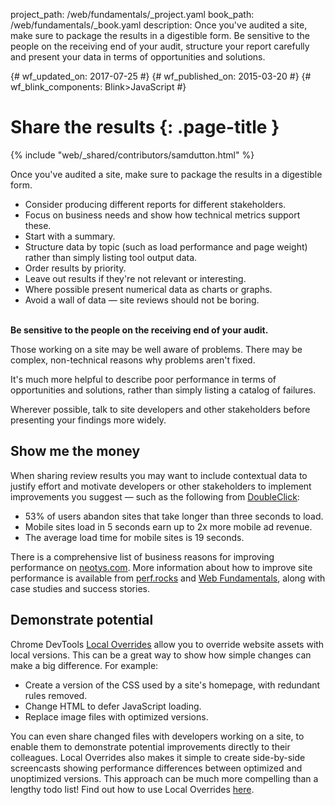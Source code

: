project_path: /web/fundamentals/_project.yaml
book_path: /web/fundamentals/_book.yaml
description: Once you've audited a site, make sure to package the results in a digestible form. Be sensitive to the people on the receiving end of your audit, structure your report carefully and present your data in terms of opportunities and solutions.

{# wf_updated_on: 2017-07-25 #}
{# wf_published_on: 2015-03-20 #}
{# wf_blink_components: Blink>JavaScript #}

# Share the results {: .page-title }

{% include "web/_shared/contributors/samdutton.html" %}


Once you've audited a site, make sure to package the results in a digestible form.

* Consider producing different reports for different stakeholders.
* Focus on business needs and show how technical metrics support these.
* Start with a summary.
* Structure data by topic (such as load performance and page weight) rather than simply listing tool output data.
* Order results by priority.
* Leave out results if they're not relevant or interesting.
* Where possible present numerical data as charts or graphs.
* Avoid a wall of data — site reviews should not be boring.
<br><br>

<div class="note">
  <p><strong>Be sensitive to the people on the receiving end of your audit.</strong></p>
  <p>Those working on a site may be well aware of problems. There may be complex, non-technical reasons why problems aren't fixed.</p>
  <p>It's much more helpful to describe poor performance in terms of opportunities and solutions, rather than simply listing a catalog of failures.</p>
  <p>Wherever possible, talk to site developers and other stakeholders before presenting your findings more widely.</p>
</div>

## Show me the money

When sharing review results you may want to include contextual data to justify effort and motivate developers or other stakeholders to implement improvements you suggest — such as the following from [DoubleClick](https://www.doubleclickbygoogle.com/articles/mobile-speed-matters/):

* 53% of users abandon sites that take longer than three seconds to load.
* Mobile sites load in 5 seconds earn up to 2x more mobile ad revenue.
* The average load time for mobile sites is 19 seconds.

There is a comprehensive list of business reasons for improving performance on [neotys.com](http://www.neotys.com/blog/how-to-talk-about-performance-testing-with-ceos-and-business-managers/). More information about how to improve site performance is available from [perf.rocks](http://perf.rocks/articles/`) and [Web Fundamentals](https://developers.google.com/web/fundamentals/performance/), along with case studies and success stories.

## Demonstrate potential

Chrome DevTools [Local Overrides](https://t.co/0a56PgKlPv) allow you to override website assets with local versions. This can be a great way to show how simple changes can make a big difference. For example:

* Create a version of the CSS used by a site's homepage, with redundant rules removed.
* Change HTML to defer JavaScript loading.
* Replace image files with optimized versions.

You can even share changed files with developers working on a site, to enable them to demonstrate potential improvements directly to their colleagues. Local Overrides also makes it simple to create side-by-side screencasts showing performance differences between optimized and unoptimized versions. This approach can be much more compelling than a lengthy todo list! Find out how to use Local Overrides [here](https://glebbahmutov.com/blog/local-overrides/).
